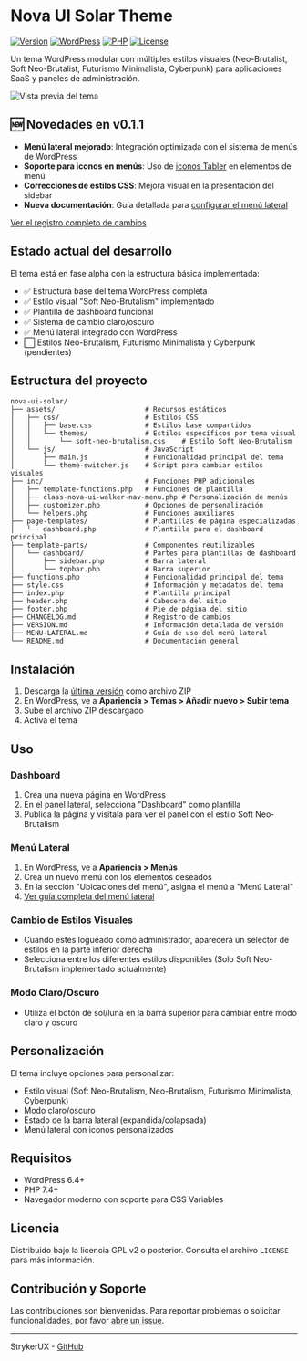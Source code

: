 # Nova UI Solar Theme

[![Version](https://img.shields.io/badge/version-0.1.1-blue.svg)](VERSION.md)
[![WordPress](https://img.shields.io/badge/wordpress-6.4%2B-green.svg)](https://wordpress.org/)
[![PHP](https://img.shields.io/badge/php-7.4%2B-purple.svg)](https://www.php.net/)
[![License](https://img.shields.io/badge/license-GPL--2.0%2B-orange.svg)](https://www.gnu.org/licenses/gpl-2.0.html)

Un tema WordPress modular con múltiples estilos visuales (Neo-Brutalist, Soft Neo-Brutalist, Futurismo Minimalista, Cyberpunk) para aplicaciones SaaS y paneles de administración.

![Vista previa del tema](https://via.placeholder.com/800x400?text=Vista+Previa+Nova+UI+Solar)

## 🆕 Novedades en v0.1.1

- **Menú lateral mejorado**: Integración optimizada con el sistema de menús de WordPress
- **Soporte para iconos en menús**: Uso de [iconos Tabler](https://github.com/tabler/tabler-icons) en elementos de menú
- **Correcciones de estilos CSS**: Mejora visual en la presentación del sidebar
- **Nueva documentación**: Guía detallada para [configurar el menú lateral](MENU-LATERAL.md)

[Ver el registro completo de cambios](CHANGELOG.md)

## Estado actual del desarrollo

El tema está en fase alpha con la estructura básica implementada:

- ✅ Estructura base del tema WordPress completa
- ✅ Estilo visual "Soft Neo-Brutalism" implementado
- ✅ Plantilla de dashboard funcional
- ✅ Sistema de cambio claro/oscuro
- ✅ Menú lateral integrado con WordPress
- ⬜ Estilos Neo-Brutalism, Futurismo Minimalista y Cyberpunk (pendientes)

## Estructura del proyecto

```
nova-ui-solar/
├── assets/                      # Recursos estáticos
│   ├── css/                     # Estilos CSS
│   │   ├── base.css             # Estilos base compartidos
│   │   └── themes/              # Estilos específicos por tema visual
│   │       └── soft-neo-brutalism.css    # Estilo Soft Neo-Brutalism
│   └── js/                      # JavaScript
│       ├── main.js              # Funcionalidad principal del tema
│       └── theme-switcher.js    # Script para cambiar estilos visuales
├── inc/                         # Funciones PHP adicionales
│   ├── template-functions.php   # Funciones de plantilla
│   ├── class-nova-ui-walker-nav-menu.php # Personalización de menús
│   ├── customizer.php           # Opciones de personalización
│   └── helpers.php              # Funciones auxiliares
├── page-templates/              # Plantillas de página especializadas
│   └── dashboard.php            # Plantilla para el dashboard principal
├── template-parts/              # Componentes reutilizables
│   └── dashboard/               # Partes para plantillas de dashboard
│       ├── sidebar.php          # Barra lateral 
│       └── topbar.php           # Barra superior
├── functions.php                # Funcionalidad principal del tema
├── style.css                    # Información y metadatos del tema
├── index.php                    # Plantilla principal
├── header.php                   # Cabecera del sitio
├── footer.php                   # Pie de página del sitio
├── CHANGELOG.md                 # Registro de cambios
├── VERSION.md                   # Información detallada de versión
├── MENU-LATERAL.md              # Guía de uso del menú lateral
└── README.md                    # Documentación general
```

## Instalación

1. Descarga la [última versión](https://github.com/StrykerUX/Nova-UI-Solar-Theme/releases) como archivo ZIP
2. En WordPress, ve a **Apariencia > Temas > Añadir nuevo > Subir tema**
3. Sube el archivo ZIP descargado
4. Activa el tema

## Uso

### Dashboard
1. Crea una nueva página en WordPress
2. En el panel lateral, selecciona "Dashboard" como plantilla
3. Publica la página y visítala para ver el panel con el estilo Soft Neo-Brutalism

### Menú Lateral
1. En WordPress, ve a **Apariencia > Menús**
2. Crea un nuevo menú con los elementos deseados
3. En la sección "Ubicaciones del menú", asigna el menú a "Menú Lateral"
4. [Ver guía completa del menú lateral](MENU-LATERAL.md)

### Cambio de Estilos Visuales
- Cuando estés logueado como administrador, aparecerá un selector de estilos en la parte inferior derecha
- Selecciona entre los diferentes estilos disponibles (Solo Soft Neo-Brutalism implementado actualmente)

### Modo Claro/Oscuro
- Utiliza el botón de sol/luna en la barra superior para cambiar entre modo claro y oscuro

## Personalización

El tema incluye opciones para personalizar:
- Estilo visual (Soft Neo-Brutalism, Neo-Brutalism, Futurismo Minimalista, Cyberpunk)
- Modo claro/oscuro
- Estado de la barra lateral (expandida/colapsada)
- Menú lateral con iconos personalizados

## Requisitos

- WordPress 6.4+
- PHP 7.4+
- Navegador moderno con soporte para CSS Variables

## Licencia

Distribuido bajo la licencia GPL v2 o posterior. Consulta el archivo `LICENSE` para más información.

## Contribución y Soporte

Las contribuciones son bienvenidas. Para reportar problemas o solicitar funcionalidades, por favor [abre un issue](https://github.com/StrykerUX/Nova-UI-Solar-Theme/issues).

---

StrykerUX - [GitHub](https://github.com/StrykerUX)
